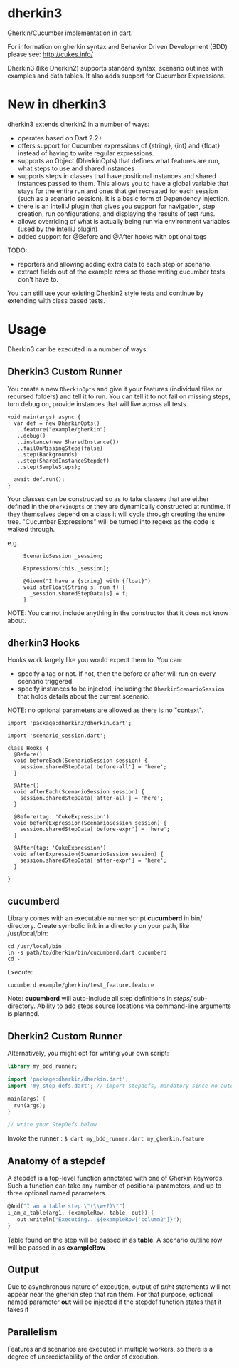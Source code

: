 dherkin3
=======
Gherkin/Cucumber implementation in dart.

For information on gherkin syntax and Behavior Driven Development (BDD) please see: http://cukes.info/

Dherkin3 (like Dherkin2) supports standard syntax, scenario outlines with examples and data tables. It also adds
support for Cucumber Expressions.

New in dherkin3
========
dherkin3 extends dherkin2 in a number of ways:

- operates based on Dart 2.2+
- offers support for Cucumber expressions of {string}, {int} and {float} instead of having to write regular
expressions.
- supports an Object (DherkinOpts) that defines what features are run, what steps to use and shared instances
- supports steps in classes that have positional instances and shared instances passed to them. This allows you
to have a global variable that stays for the entire run and ones that get recreated for each session (such as a
scenario session). It is a basic form of Dependency Injection. 
- there is an IntelliJ plugin that gives you support for navigation, step creation, run configurations, and displaying
the results of test runs.
- allows overriding of what is actually being run via environment variables (used by the IntelliJ plugin)
- added support for @Before and @After hooks with optional tags

TODO:
- reporters and allowing adding extra data to each step or scenario.
- extract fields out of the example rows so those writing cucumber tests don't have to.

You can still use your existing Dherkin2 style tests and continue by extending with class based tests.   

Usage
=====
Dherkin3 can be executed in a number of ways.

Dherkin3 Custom Runner
---------

You create a new `DherkinOpts` and give it your features (individual files or recursed folders) and tell it to run.
You can tell it to not fail on missing steps, turn debug on, provide instances that will live across all tests.

```
void main(args) async {
  var def = new DherkinOpts()
   ..feature("example/gherkin")
   ..debug()
   ..instance(new SharedInstance())
   ..failOnMissingSteps(false)
   ..step(Backgrounds)
   ..step(SharedInstanceStepdef)
   ..step(SampleSteps);

  await def.run();
}
```

Your classes can be constructed so as to take classes that are either defined in the `DherkinOpts` or they are
dynamically constructed at runtime. If they themselves depend on a class it will cycle through creating the entire
tree. "Cucumber Expressions" will be turned into regexs as the code is walked through.

e.g.

```class Expressions {
     ScenarioSession _session;
     
     Expressions(this._session);
   
     @Given("I have a {string} with {float}")
     void strFloat(String s, num f) {
       _session.sharedStepData[s] = f;
     }
 ``` 

NOTE: You cannot include anything in the constructor that it does not know about.

dherkin3 Hooks
---

Hooks work largely like you would expect them to. You can:

- specify a tag or not. If not, then the before or after will run on every scenario triggered.
- specify instances to be injected, including the `DherkinScenarioSession` that holds details about the current scenario.


NOTE: no optional parameters are allowed as there is no "context". 

```
import 'package:dherkin3/dherkin.dart';

import 'scenario_session.dart';

class Hooks {
  @Before()
  void beforeEach(ScenarioSession session) {
    session.sharedStepData['before-all'] = 'here';
  }

  @After()
  void afterEach(ScenarioSession session) {
    session.sharedStepData['after-all'] = 'here';
  }

  @Before(tag: 'CukeExpression')
  void beforeExpression(ScenarioSession session) {
    session.sharedStepData['before-expr'] = 'here';
  }

  @After(tag: 'CukeExpression')
  void afterExpression(ScenarioSession session) {
    session.sharedStepData['after-expr'] = 'here';
  }

}
```
 

cucumberd
---------
Library comes with an executable runner script **cucumberd** in bin/ directory.
Create symbolic link in a directory on your path, like /usr/local/bin:
```
cd /usr/local/bin
ln -s path/to/dherkin/bin/cucumberd.dart cucumberd
cd -
```

Execute:
```
cucumberd example/gherkin/test_feature.feature
```

Note: **cucumberd** will auto-include all step definitions in *steps/* sub-directory.
Ability to add steps source locations via command-line arguments is planned.

Dherkin2 Custom Runner
---------
Alternatively, you might opt for writing your own script:

   ```dart
   library my_bdd_runner;

   import 'package:dherkin/dherkin.dart';
   import 'my_step_defs.dart'; // import stepdefs, mandatory since no auto-scanning happens

   main(args) {
     run(args);
   }

   // write your StepDefs below
   ```
Invoke the runner : `$ dart my_bdd_runner.dart my_gherkin.feature`

Anatomy of a stepdef
--------------------
A stepdef is a top-level function annotated with one of Gherkin keywords.
Such a function can take any number of positional parameters, and up to three optional named parameters.

```dart
@And("I am a table step \"(\\w+?)\"")
i_am_a_table(arg1, {exampleRow, table, out}) {
   out.writeln("Executing...${exampleRow['column2']}");
}

```
Table found on the step will be passed in as **table**.
A scenario outline row will be passed in as **exampleRow**

Output
------
Due to asynchronous nature of execution, output of *print* statements will not appear near the gherkin step that ran them.
For that purpose, optional named parameter **out** will be injected if the stepdef function states that it takes it

Parallelism 
------------
Features and scenarios are executed in multiple workers, so there is a degree of unpredictability of the order of execution.
